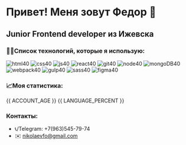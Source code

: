 # Привет! Меня зовут Федор :pray:
## Junior Frontend developer из Ижевска
<!-- 
### :hammer:Мои последние проекты :
#### Ссылка на сервис [Mesto](https://nikolaev.student.nomoredomains.club)
#### Ссылка на сайт: [Путешествие по России](https://nikolaevfo.github.io/russian-travel/index.html). -->

### 👨‍💻Список технологий, которые я использую:
![html40](https://user-images.githubusercontent.com/66542605/120195914-524e1600-c230-11eb-80eb-9339588fe275.png)
![css40](https://user-images.githubusercontent.com/66542605/120195908-51b57f80-c230-11eb-89dd-7a33b1b8902f.png)
![js40](https://user-images.githubusercontent.com/66542605/120195910-51b57f80-c230-11eb-8830-b204a167e2c1.png)
![react40](https://user-images.githubusercontent.com/66542605/120195902-511ce900-c230-11eb-8dea-653827ace6a1.png)
![git40](https://user-images.githubusercontent.com/66542605/120195919-524e1600-c230-11eb-809b-87988f2545b0.png)
![node40](https://user-images.githubusercontent.com/66542605/120195903-511ce900-c230-11eb-924e-979dc415aef3.png)
![mongoDB40](https://user-images.githubusercontent.com/66542605/120195905-511ce900-c230-11eb-9b65-57a62e189351.png)
![webpack40](https://user-images.githubusercontent.com/66542605/120195899-4febbc00-c230-11eb-92da-747ea8ab7403.png)
![gulp40](https://user-images.githubusercontent.com/66542605/120195915-524e1600-c230-11eb-9514-259c91265410.png)
![sass40](https://user-images.githubusercontent.com/66542605/120195900-50845280-c230-11eb-95e9-afbd1a0a8c8a.png)
![figma40](https://user-images.githubusercontent.com/66542605/120195921-52e6ac80-c230-11eb-9205-fa3445842efb.png)

### :chart_with_upwards_trend:Моя статистика:
{{ ACCOUNT_AGE }}
{{ LANGUAGE_PERCENT }}


### Контакты:
- 📞/Telegram: +7(963)545-79-74
- ✉️ nikolaevfo@gmail.com
